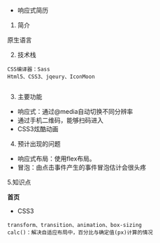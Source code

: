 * 响应式简历

1. 简介

原生语言

2. 技术栈

```
CSS编译器：Sass
Html5、CSS3、jqeury、IconMoon


```
3. 主要功能

* 响应式：通过@media自动切换不同分辨率
* 通过手机二维码，能够扫码进入
* CSS3炫酷动画

4. 预计出现的问题

* 响应式布局：使用flex布局。
* 冒泡：由点击事件产生的事件冒泡估计会很头疼

5.知识点

**首页**

* CSS3
```
transform、transition、animation、box-sizing
calc()：解决自适应布局中，百分比与确定值(px)计算的情况
```


